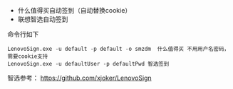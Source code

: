 - 什么值得买自动签到（自动替换cookie）
- 联想智选自动签到


命令行如下
```
LenovoSign.exe -u default -p default -o smzdm  什么值得买 不用用户名密码，需要cookie支持
LenovoSign.exe -u defaultUser -p defaultPwd 智选签到
```
 

智选参考：
https://github.com/xjoker/LenovoSign
